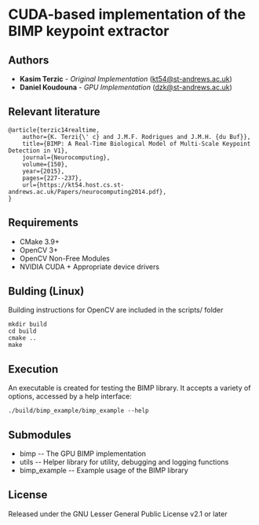 # CUDA-based implementation of the BIMP keypoint extractor

## Authors
* **Kasim Terzic** - *Original Implementation* (kt54@st-andrews.ac.uk)
* **Daniel Koudouna** - *GPU Implementation* (dzk@st-andrews.ac.uk)

## Relevant literature
```
@article{terzic14realtime,
    author={K. Terzi{\' c} and J.M.F. Rodrigues and J.M.H. {du Buf}},
    title={BIMP: A Real-Time Biological Model of Multi-Scale Keypoint Detection in V1},
    journal={Neurocomputing},
    volume={150},
    year={2015},
    pages={227--237},
    url={https://kt54.host.cs.st-andrews.ac.uk/Papers/neurocomputing2014.pdf},
}
```

## Requirements

* CMake 3.9+
* OpenCV 3+
* OpenCV Non-Free Modules
* NVIDIA CUDA + Appropriate device drivers

## Bulding (Linux)

Building instructions for OpenCV are included in the scripts/ folder

``` shell
mkdir build
cd build
cmake ..
make
```

## Execution

An executable is created for testing the BIMP library. It accepts a variety of options, accessed by a help interface:

``` shell
./build/bimp_example/bimp_example --help
```

## Submodules

* bimp           -- The GPU BIMP implementation
* utils          -- Helper library for utility, debugging and logging functions
* bimp_example      -- Example usage of the BIMP library


## License
Released under the GNU Lesser General Public License v2.1 or later
